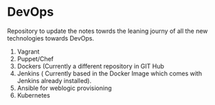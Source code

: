 # DevOps
Repository to update the notes towrds the leaning journy of all the new technologies towards DevOps.

1) Vagrant 
2) Puppet/Chef
3) Dockers (Currently a different repository in GIT Hub
4) Jenkins ( Currently based in the Docker Image which comes with Jenkins already installed).
5) Ansible for weblogic provisioning
6) Kubernetes
